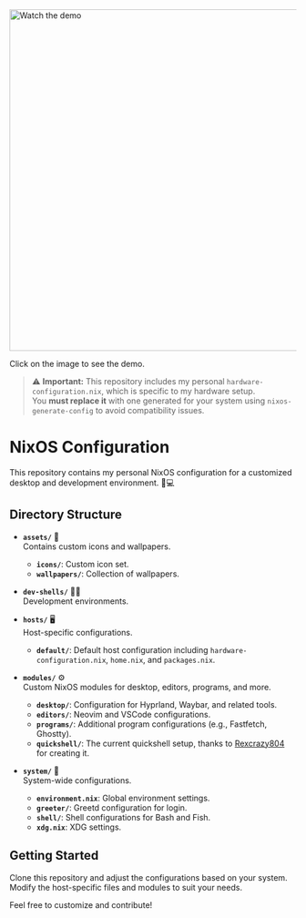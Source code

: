 <a href="https://files.catbox.moe/3zeqvz.mp4" target="_blank" rel="noopener noreferrer">
  <img src="https://i.imgur.com/LcVA9sp.jpeg" alt="Watch the demo" width="600"/>
</a>

Click on the image to see the demo.

> ⚠️ **Important:** This repository includes my personal `hardware-configuration.nix`, which is specific to my hardware setup.  
> You **must replace it** with one generated for your system using `nixos-generate-config` to avoid compatibility issues.

# NixOS Configuration

This repository contains my personal NixOS configuration for a customized desktop and development environment. 🎨💻

## Directory Structure

- **`assets/`** 🎨  
  Contains custom icons and wallpapers.

  - **`icons/`**: Custom icon set.
  - **`wallpapers/`**: Collection of wallpapers.

- **`dev-shells/`** 🧑‍💻  
  Development environments.

- **`hosts/`** 🖥️  
  Host-specific configurations.

  - **`default/`**: Default host configuration including `hardware-configuration.nix`, `home.nix`, and `packages.nix`.

- **`modules/`** ⚙️  
  Custom NixOS modules for desktop, editors, programs, and more.

  - **`desktop/`**: Configuration for Hyprland, Waybar, and related tools.
  - **`editors/`**: Neovim and VSCode configurations.
  - **`programs/`**: Additional program configurations (e.g., Fastfetch, Ghostty).
  - **`quickshell/`**: The current quickshell setup, thanks to [Rexcrazy804](https://github.com/Rexcrazy804) for creating it.

- **`system/`** 🔧  
  System-wide configurations.
  - **`environment.nix`**: Global environment settings.
  - **`greeter/`**: Greetd configuration for login.
  - **`shell/`**: Shell configurations for Bash and Fish.
  - **`xdg.nix`**: XDG settings.

## Getting Started

Clone this repository and adjust the configurations based on your system. Modify the host-specific files and modules to suit your needs.

Feel free to customize and contribute!

